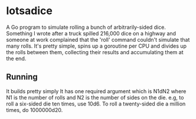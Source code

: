 # lotsadice
A Go program to simulate rolling a bunch of arbitrarily-sided dice. Something I wrote after a truck spilled 216,000 dice on a highway 
and someone at work complained that the 'roll' command couldn't simulate that many rolls. It's pretty simple, spins up a goroutine per CPU
and divides up the rolls between them, collecting their results and accumulating them at the end.

## Running
It builds pretty simply It has one required argument which is N1dN2 where N1 is the number of rolls and N2 is the number of sides on the die.
e.g, to roll a six-sided die ten times, use 10d6.   To roll a twenty-sided die a million times, do 1000000d20.

